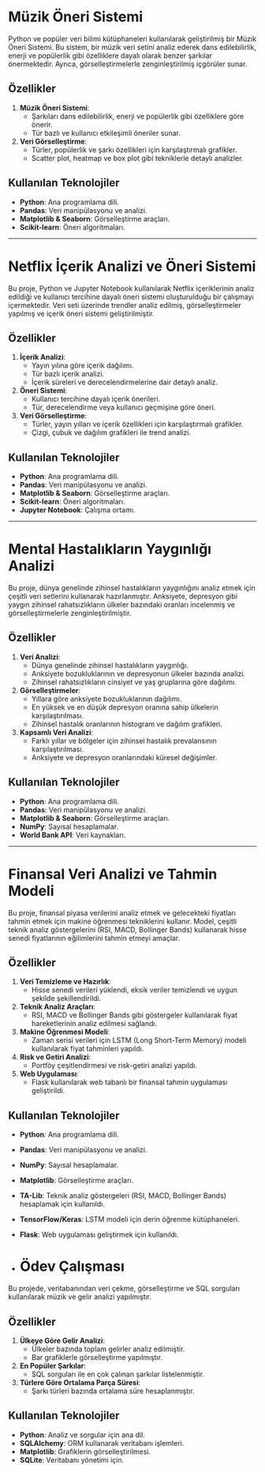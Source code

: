 # Müzik Öneri Sistemi  
Python ve popüler veri bilimi kütüphaneleri kullanılarak geliştirilmiş bir Müzik Öneri Sistemi. Bu sistem, bir müzik veri setini analiz ederek dans edilebilirlik, enerji ve popülerlik gibi özelliklere dayalı olarak benzer şarkılar önermektedir. Ayrıca, görselleştirmelerle zenginleştirilmiş içgörüler sunar.  

## Özellikler  
1. **Müzik Öneri Sistemi**:  
   - Şarkıları dans edilebilirlik, enerji ve popülerlik gibi özelliklere göre önerir.  
   - Tür bazlı ve kullanıcı etkileşimli öneriler sunar.  
2. **Veri Görselleştirme**:  
   - Türler, popülerlik ve şarkı özellikleri için karşılaştırmalı grafikler.  
   - Scatter plot, heatmap ve box plot gibi tekniklerle detaylı analizler.  

## Kullanılan Teknolojiler  
- **Python**: Ana programlama dili.  
- **Pandas**: Veri manipülasyonu ve analizi.  
- **Matplotlib & Seaborn**: Görselleştirme araçları.  
- **Scikit-learn**: Öneri algoritmaları.  

---

# Netflix İçerik Analizi ve Öneri Sistemi  
Bu proje, Python ve Jupyter Notebook kullanılarak Netflix içeriklerinin analiz edildiği ve kullanıcı tercihine dayalı öneri sistemi oluşturulduğu bir çalışmayı içermektedir. Veri seti üzerinde trendler analiz edilmiş, görselleştirmeler yapılmış ve içerik öneri sistemi geliştirilmiştir.  

## Özellikler  
1. **İçerik Analizi**:  
   - Yayın yılına göre içerik dağılımı.  
   - Tür bazlı içerik analizi.  
   - İçerik süreleri ve derecelendirmelerine dair detaylı analiz.  
2. **Öneri Sistemi**:  
   - Kullanıcı tercihine dayalı içerik önerileri.  
   - Tür, derecelendirme veya kullanıcı geçmişine göre öneri.  
3. **Veri Görselleştirme**:  
   - Türler, yayın yılları ve içerik özellikleri için karşılaştırmalı grafikler.  
   - Çizgi, çubuk ve dağılım grafikleri ile trend analizi.  

## Kullanılan Teknolojiler  
- **Python**: Ana programlama dili.  
- **Pandas**: Veri manipülasyonu ve analizi.  
- **Matplotlib & Seaborn**: Görselleştirme araçları.  
- **Scikit-learn**: Öneri algoritmaları.  
- **Jupyter Notebook**: Çalışma ortamı.  

---

# Mental Hastalıkların Yaygınlığı Analizi  
Bu proje, dünya genelinde zihinsel hastalıkların yaygınlığını analiz etmek için çeşitli veri setlerini kullanarak hazırlanmıştır. Anksiyete, depresyon gibi yaygın zihinsel rahatsızlıkların ülkeler bazındaki oranları incelenmiş ve görselleştirmelerle zenginleştirilmiştir.  

## Özellikler  
1. **Veri Analizi**:  
   - Dünya genelinde zihinsel hastalıkların yaygınlığı.  
   - Anksiyete bozukluklarının ve depresyonun ülkeler bazında analizi.  
   - Zihinsel rahatsızlıkların cinsiyet ve yaş gruplarına göre dağılımı.  
2. **Görselleştirmeler**:  
   - Yıllara göre anksiyete bozukluklarının dağılımı.  
   - En yüksek ve en düşük depresyon oranına sahip ülkelerin karşılaştırılması.  
   - Zihinsel hastalık oranlarının histogram ve dağılım grafikleri.  
3. **Kapsamlı Veri Analizi**:  
   - Farklı yıllar ve bölgeler için zihinsel hastalık prevalansının karşılaştırılması.  
   - Anksiyete ve depresyon oranlarındaki küresel değişimler.  

## Kullanılan Teknolojiler  
- **Python**: Ana programlama dili.  
- **Pandas**: Veri manipülasyonu ve analizi.  
- **Matplotlib & Seaborn**: Görselleştirme araçları.  
- **NumPy**: Sayısal hesaplamalar.  
- **World Bank API**: Veri kaynakları.  

---

# Finansal Veri Analizi ve Tahmin Modeli  
Bu proje, finansal piyasa verilerini analiz etmek ve gelecekteki fiyatları tahmin etmek için makine öğrenmesi tekniklerini kullanır. Model, çeşitli teknik analiz göstergelerini (RSI, MACD, Bollinger Bands) kullanarak hisse senedi fiyatlarının eğilimlerini tahmin etmeyi amaçlar.  

## Özellikler  
1. **Veri Temizleme ve Hazırlık**:  
   - Hisse senedi verileri yüklendi, eksik veriler temizlendi ve uygun şekilde şekillendirildi.  
2. **Teknik Analiz Araçları**:  
   - RSI, MACD ve Bollinger Bands gibi göstergeler kullanılarak fiyat hareketlerinin analiz edilmesi sağlandı.  
3. **Makine Öğrenmesi Modeli**:  
   - Zaman serisi verileri için LSTM (Long Short-Term Memory) modeli kullanılarak fiyat tahminleri yapıldı.  
4. **Risk ve Getiri Analizi**:  
   - Portföy çeşitlendirmesi ve risk-getiri analizi yapıldı.  
5. **Web Uygulaması**:  
   - Flask kullanılarak web tabanlı bir finansal tahmin uygulaması geliştirildi.  

## Kullanılan Teknolojiler  
- **Python**: Ana programlama dili.  
- **Pandas**: Veri manipülasyonu ve analizi.  
- **NumPy**: Sayısal hesaplamalar.  
- **Matplotlib**: Görselleştirme araçları.  
- **TA-Lib**: Teknik analiz göstergeleri (RSI, MACD, Bollinger Bands) hesaplamak için kullanıldı.  
- **TensorFlow/Keras**: LSTM modeli için derin öğrenme kütüphaneleri.  
- **Flask**: Web uygulaması geliştirmek için kullanıldı.

- # Ödev Çalışması
Bu projede, veritabanından veri çekme, görselleştirme ve SQL sorguları kullanılarak müzik ve gelir analizi yapılmıştır.  

## Özellikler  
1. **Ülkeye Göre Gelir Analizi**:  
   - Ülkeler bazında toplam gelirler analiz edilmiştir.  
   - Bar grafiklerle görselleştirme yapılmıştır.  
2. **En Popüler Şarkılar**:  
   - SQL sorguları ile en çok çalınan şarkılar listelenmiştir.  
3. **Türlere Göre Ortalama Parça Süresi**:  
   - Şarkı türleri bazında ortalama süre hesaplanmıştır.  

## Kullanılan Teknolojiler  
- **Python**: Analiz ve sorgular için ana dil.  
- **SQLAlchemy**: ORM kullanarak veritabanı işlemleri.  
- **Matplotlib**: Grafiklerin görselleştirilmesi.  
- **SQLite**: Veritabanı yönetimi için.  
